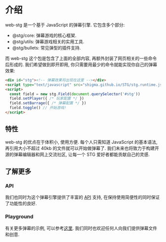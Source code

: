 # 介绍

web-stg 是一个基于 JavaScript 的弹幕引擎. 它包含多个部分:

- @stg/core: 弹幕游戏的核心框架.
- @stg/utils: 弹幕游戏相关的实用工具.
- @stg/bullets: 常见弹型的插件支持.

而 web-stg 这个包是包含了上面的全部内容, 再额外封装了网页相关的一些命令后形成的. 我们希望做到即开即用, 你只需要用最少的命令就能实现你自己的弹幕效果:

```html
<div id="stg"><!-- 弹幕效果将出现在这里 --></div>
<script type="text/javascript" src="shigma.github.io/STG/stg.runtime.js"></script>
<script>
  const field = new stg.Field(document.querySelector('#stg'))
  field.setPlayer({ /* 玩家配置 */ })
  field.setBarrage({ /* 弹幕配置 */ })
  field.toggle() // 开始游戏!
</script>
```

## 特性

web-stg 的优点在于体积小, 使用方便. 每个人只需知道 JavaScript 的基本语法, 再引用大小不超过 40kb 的文件就可以开始做弹幕了. 我们未来也将致力于构建开源的弹幕编辑器和网上交流社区, 让每一个 STG 爱好者都能贡献自己的灵感.

## 了解更多

### API

我们也同时为这个弹幕引擎提供了丰富的 [API](../API/) 支持, 在保持使用简便性的同时保证了功能性的良好.

### Playground

有关更多弹幕的示例, 可以参考[这里](../playground/). 我们同时也欢迎任何人向我们提供弹幕文件和创意.
